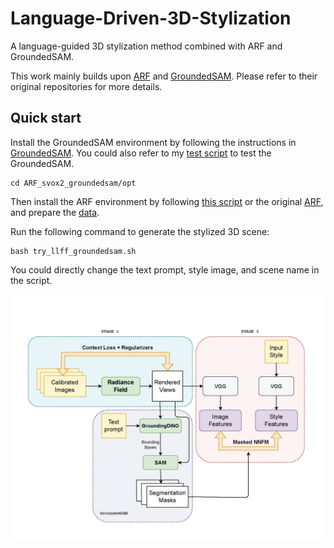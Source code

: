 # Language-Driven-3D-Stylization

A language-guided 3D stylization method combined with ARF and GroundedSAM.

This work mainly builds upon [ARF](https://github.com/IDEA-Research/Grounded-Segment-Anything) and [GroundedSAM](https://github.com/Kai-46/ARF-svox2). Please refer to their original repositories for more details.

## Quick start
Install the GroundedSAM environment by following the instructions in [GroundedSAM](https://github.com/IDEA-Research/Grounded-Segment-Anything). You could also refer to my [test script](https://github.com/Weijingmin2000/Language-Driven-3D-Stylization/blob/main/groundedsam/text_segment_data_convert.ipynb) to test the GroundedSAM.

```shell
cd ARF_svox2_groundedsam/opt
```

Then install the ARF environment by following [this script](https://github.com/Weijingmin2000/Language-Driven-3D-Stylization/blob/main/ARF_svox2_groundedsam/install.sh) or the original [ARF](https://github.com/Kai-46/ARF-svox2), and prepare the [data](https://github.com/Weijingmin2000/Language-Driven-3D-Stylization/blob/main/ARF_svox2_groundedsam/download_data.sh).

Run the following command to generate the stylized 3D scene:

```shell
bash try_llff_groundedsam.sh
```

You could directly change the text prompt, style image, and scene name in the script.

![pipeline](pipeline/pipeline.jpg)